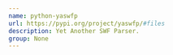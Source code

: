 ```yaml
---
name: python-yaswfp
url: https://pypi.org/project/yaswfp/#files
description: Yet Another SWF Parser.
group: None
---
```

